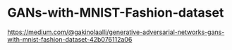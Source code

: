 # GANs-with-MNIST-Fashion-dataset

<https://medium.com/@gakinolaalli/generative-adversarial-networks-gans-with-mnist-fashion-dataset-42b076112a06>

